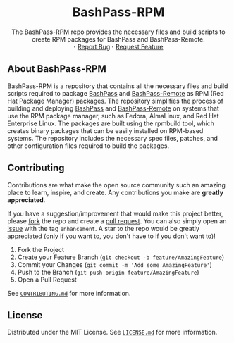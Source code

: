 <div align="center">
   <h1>
      BashPass-RPM
   </h1>
   <p align="center">
      The BashPass-RPM repo provides the necessary files and build scripts to create RPM packages for BashPass and BashPass-Remote.
      <br/>
      <strong>·</strong>
      <a href="https://github.com/AntonVanAssche/BashPass-RPM/issues">Report Bug</a>
      <strong>·</strong>
      <a href="https://github.com/AntonVanAssche/BashPass-RPM/issues">Request Feature</a>
   </p>
</div>

## About BashPass-RPM

BashPass-RPM is a repository that contains all the necessary files and build scripts required to package [BashPass](https://www.github.com/AntonVanAssche/BashPass) and [BashPass-Remote](https://www.github.com/AntonVanAssche/BashPass-Remote) as RPM (Red Hat Package Manager) packages.
The repository simplifies the process of building and deploying [BashPass](https://www.github.com/AntonVanAssche/BashPass) and [BashPass-Remote](https://www.github.com/AntonVanAssche/BashPass-Remote) on systems that use the RPM package manager, such as Fedora, AlmaLinux, and Red Hat Enterprise Linux.
The packages are built using the rpmbuild tool, which creates binary packages that can be easily installed on RPM-based systems.
The repository includes the necessary spec files, patches, and other configuration files required to build the packages.

## Contributing

Contributions are what make the open source community such an amazing place to learn, inspire, and create. Any contributions you make are **greatly appreciated**.

If you have a suggestion/improvement that would make this project better, please [fork](https://github.com/AntonVanAssche/BashPass-Remote/fork) the repo and create a [pull request](https://github.com/AntonVanAssche/BashPass-Remote/pulls). You can also simply open an [issue](https://github.com/AntonVanAssche/BashPass-Remote/issues) with the tag `enhancement`.
A star to the repo would be greatly appreciated (only if you want to, you don't have to if you don't want to)!

1. Fork the Project
2. Create your Feature Branch (`git checkout -b feature/AmazingFeature`)
3. Commit your Changes (`git commit -m 'Add some AmazingFeature'`)
4. Push to the Branch (`git push origin feature/AmazingFeature`)
5. Open a Pull Request

See [`CONTRIBUTING.md`](./CONTRIBUTING.md) for more information.

## License

Distributed under the MIT License. See [`LICENSE.md`](./LICENSE.md) for more information.
